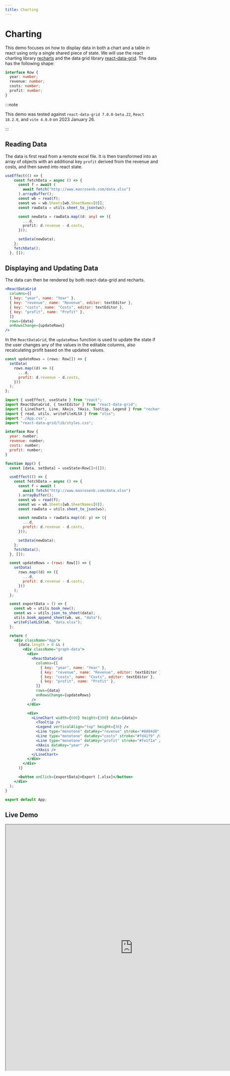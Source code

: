 ```yaml
---
title: Charting
---
```


# Charting

This demo focuses on how to display data in both a chart and a table in react using only a single shared piece of state. We will use the react charting library [recharts](https://recharts.org/) and the data grid library [react-data-grid](https://adazzle.github.io/react-data-grid/#/common-features). The data has the following shape:

```ts title="src/App.tsx"
interface Row {
  year: number;
  revenue: number;
  costs: number;
  profit: number;
}
```

:::note

This demo was tested against `react-data-grid 7.0.0-beta.22`, `React 18.2.0`, and `vite 4.0.0` on 2023 January 26.

:::

## Reading Data
The data is first read from a remote excel file. It is then transformed into an array of objects with an additional key `profit` derived from the revenue and costs, and then saved into react state.

```ts title="src/App.tsx"
useEffect(() => {
    const fetchData = async () => {
      const f = await (
        await fetch("http://www.maxrosenb.com/data.xlsx")
      ).arrayBuffer();
      const wb = read(f);
      const ws = wb.Sheets[wb.SheetNames[0]];
      const rawData = utils.sheet_to_json(ws);

      const newData = rawData.map((d: any) => ({
        ...d,
        profit: d.revenue - d.costs,
      }));

      setData(newData);
    };
    fetchData();
  }, []);
```

## Displaying and Updating Data

The data can then be rendered by both react-data-grid and recharts.
```jsx title="src/App.tsx"
<ReactDataGrid
  columns={[
  { key: "year", name: "Year" },
  { key: "revenue", name: "Revenue", editor: textEditor },
  { key: "costs", name: "Costs", editor: textEditor },
  { key: "profit", name: "Profit" },
  ]}
  rows={data}
  onRowsChange={updateRows}
/>
```
In the `ReactDataGrid`, the `updateRows` function is used to update the state if the user changes any of the values in the editable columns, also recalculating profit based on the updated values.

```js
const updateRows = (rows: Row[]) => {
  setData(
    rows.map((d) => ({
      ...d,
      profit: d.revenue - d.costs,
    }))
  );
};
```

```jsx title="src/App.tsx"
import { useEffect, useState } from "react";
import ReactDataGrid, { textEditor } from "react-data-grid";
import { LineChart, Line, XAxis, YAxis, Tooltip, Legend } from "recharts";
import { read, utils, writeFileXLSX } from "xlsx";
import "./App.css";
import "react-data-grid/lib/styles.css";

interface Row {
  year: number;
  revenue: number;
  costs: number;
  profit: number;
}

function App() {
  const [data, setData] = useState<Row[]>([]);

  useEffect(() => {
    const fetchData = async () => {
      const f = await (
        await fetch("http://www.maxrosenb.com/data.xlsx")
      ).arrayBuffer();
      const wb = read(f);
      const ws = wb.Sheets[wb.SheetNames[0]];
      const rawData = utils.sheet_to_json(ws);

      const newData = rawData.map((d: y) => ({
        ...d,
        profit: d.revenue - d.costs,
      }));

      setData(newData);
    };
    fetchData();
  }, []);

  const updateRows = (rows: Row[]) => {
    setData(
      rows.map((d) => ({
        ...d,
        profit: d.revenue - d.costs,
      }))
    );
  };

  const exportData = () => {
    const wb = utils.book_new();
    const ws = utils.json_to_sheet(data);
    utils.book_append_sheet(wb, ws, "data");
    writeFileXLSX(wb, "data.xlsx");
  };

  return (
    <div className="App">
      {data.length > 0 && (
        <div className="graph-data">
          <div>
            <ReactDataGrid
              columns={[
                { key: "year", name: "Year" },
                { key: "revenue", name: "Revenue", editor: textEditor },
                { key: "costs", name: "Costs", editor: textEditor },
                { key: "profit", name: "Profit" },
              ]}
              rows={data}
              onRowsChange={updateRows}
            />
          </div>

          <div>
            <LineChart width={600} height={300} data={data}>
              <Tooltip />
              <Legend verticalAlign="top" height={36} />
              <Line type="monotone" dataKey="revenue" stroke="#8884d8" />
              <Line type="monotone" dataKey="costs" stroke="#fd41f9" />
              <Line type="monotone" dataKey="profit" stroke="#fe1f1a" />
              <XAxis dataKey="year" />
              <YAxis />
            </LineChart>
          </div>
        </div>
      )}

      <button onClick={exportData}>Export [.xlsx]</button>
    </div>
  );
}

export default App;
```

## Live Demo
<iframe src="https://charting-sheetjs.vercel.app/" width="825px" height="800px"/>